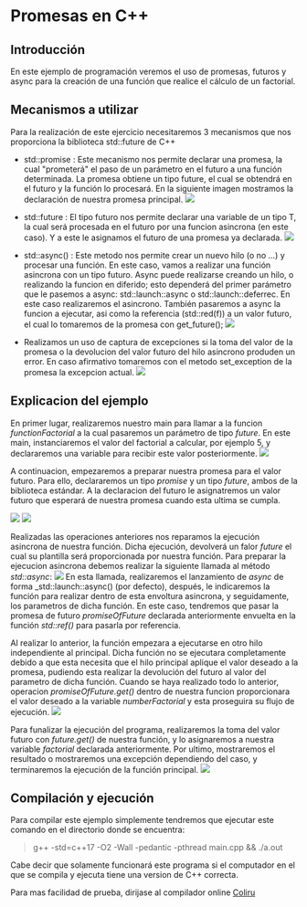 Promesas en C++
===============

Introducción
------------


En este ejemplo de programación veremos el uso de promesas, futuros y async para la creación de una función que realice el cálculo de un factorial.


Mecanismos a utilizar
---------------------

Para la realización de este ejercicio necesitaremos 3 mecanismos que nos proporciona la biblioteca std::future de C++

* std::promise<T> : Este mecanismo nos permite declarar una promesa, la cual "prometerá" el paso de un parámetro en el futuro a una función determinada. La promesa obtiene un tipo future, el cual se obtendrá en el futuro y la función lo procesará. En la siguiente imagen mostramos la declaración de nuestra promesa principal.
![](https://github.com/gonzalouli/iiss-cpp-examples/blob/promesas/temas/promesas/imgs/promise1.png)


* std::future<T> : El tipo futuro nos permite declarar una variable de un tipo T, la cual será procesada en el futuro por una funcion asincrona (en este caso). Y a este le asignamos el futuro de una promesa ya declarada.
![](https://github.com/gonzalouli/iiss-cpp-examples/blob/promesas/temas/promesas/imgs/promise2.png)


* std::async() : Este metodo nos permite crear un nuevo hilo (o no ...) y procesar una función. En este caso, vamos a realizar una función asincrona con un tipo futuro. Async puede realizarse creando un hilo, o realizando la funcion en diferido; esto dependerá del primer parámetro que le pasemos a async: std::launch::async o std::launch::deferrec. En este caso realizaremos el asincrono. También pasaremos a async la funcion a ejecutar, asi como la referencia (std::red(f)) a un valor futuro, el cual lo tomaremos de la promesa con get_future();
![](https://github.com/gonzalouli/iiss-cpp-examples/blob/promesas/temas/promesas/imgs/promise3.png)


* Realizamos un uso de captura de excepciones si la toma del valor de la promesa o la devolucion del valor futuro del hilo asincrono produden un error. En caso afirmativo tomaremos con el metodo set_exception de la promesa la excepcion actual.
![](https://github.com/gonzalouli/iiss-cpp-examples/blob/promesas/temas/promesas/imgs/factorial4.png)


Explicacion del ejemplo
-----------------------
En primer lugar, realizaremos nuestro main para llamar a la funcion _functionFactorial_ a la cual pasaremos un parámetro de tipo _future<int>_.
En este main, instanciaremos el valor del factorial a calcular, por ejemplo 5, y declararemos una variable para recibir este valor posteriormente.
![](https://github.com/gonzalouli/iiss-cpp-examples/blob/promesas/temas/promesas/imgs/flujo1.png)

A continuacion, empezaremos a preparar nuestra promesa para el valor futuro. Para ello, declararemos un tipo _promise<int>_ y un tipo _future<int>_, ambos de la biblioteca estándar. A la declaracion del futuro le asignatremos un valor futuro que esperará de nuestra promesa cuando esta ultima se cumpla.
 
 ![](https://github.com/gonzalouli/iiss-cpp-examples/blob/promesas/temas/promesas/imgs/promise1.png)
 ![](https://github.com/gonzalouli/iiss-cpp-examples/blob/promesas/temas/promesas/imgs/promise2.png)

Realizadas las operaciones anteriores nos reparamos la ejecución asincrona de nuestra función. Dicha ejecución, devolverá un falor _future<int>_ el cual su plantilla será proporcionada por nuestra función. Para preparar la ejecucion asincrona debemos realizar la siguiente llamada al método _std::async_:
![](https://github.com/gonzalouli/iiss-cpp-examples/blob/promesas/temas/promesas/imgs/flujo2.png)
En esta llamada, realizaremos el lanzamiento de _async_ de forma _std::launch::async() (por defecto), después, le indicaremos la función para realizar dentro de esta envoltura asincrona, y seguidamente, los parametros de dicha función. En este caso, tendremos que pasar la promesa de futuro _promiseOfFuture_ declarada anteriormente envuelta en la función _std::ref()_ para pasarla por referencia.

Al realizar lo anterior, la función empezara a ejecutarse en otro hilo independiente al principal.
Dicha función no se ejecutara completamente debido a que esta necesita que el hilo principal aplique el valor deseado a la promesa, pudiendo esta realizar la devolución del futuro al valor del parametro de dicha función. Cuando se haya realizado todo lo anterior, operacion _promiseOfFuture.get()_ dentro de nuestra funcion proporcionara el valor deseado a la variable _numberFactorial_ y esta proseguira su flujo de ejecución.
![](https://github.com/gonzalouli/iiss-cpp-examples/blob/promesas/temas/promesas/imgs/flujo3.png)

Para funalizar la ejecución del programa, realizaremos la toma del valor futuro con _future.get()_ de nuestra función, y lo asignaremos a nuestra variable _factorial_ declarada anteriormente. Por ultimo, mostraremos el resultado o mostraremos una excepción dependiendo del caso, y terminaremos la ejecución de la función principal.
![](https://github.com/gonzalouli/iiss-cpp-examples/blob/promesas/temas/promesas/imgs/factorial4.png)




Compilación y ejecución
-----------------------

Para compilar este ejemplo simplemente tendremos que ejecutar este comando en el directorio donde se encuentra:
 > g++ -std=c++17 -O2 -Wall -pedantic -pthread main.cpp && ./a.out

Cabe decir que solamente funcionará este programa si el computador en el que se compila y ejecuta tiene una version de C++ correcta.

Para mas facilidad de prueba, dirijase al compilador online [Coliru](http://coliru.stacked-crooked.com/)

